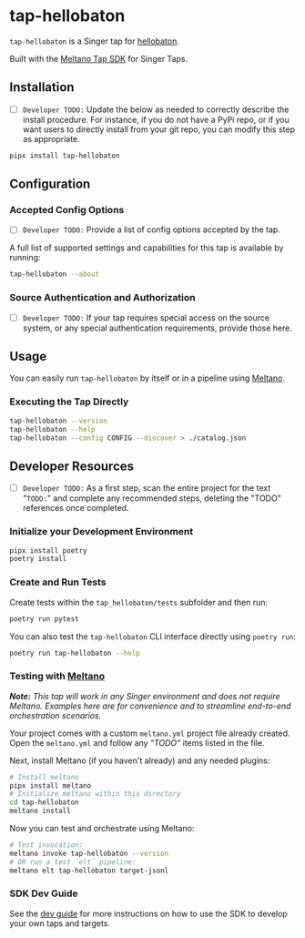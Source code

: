 # tap-hellobaton

`tap-hellobaton` is a Singer tap for [hellobaton](https://www.hellobaton.com/).

Built with the [Meltano Tap SDK](https://sdk.meltano.com) for Singer Taps.

## Installation

- [ ] `Developer TODO:` Update the below as needed to correctly describe the install procedure. For instance, if you do not have a PyPi repo, or if you want users to directly install from your git repo, you can modify this step as appropriate.

```bash
pipx install tap-hellobaton
```

## Configuration

### Accepted Config Options

- [ ] `Developer TODO:` Provide a list of config options accepted by the tap.

A full list of supported settings and capabilities for this
tap is available by running:

```bash
tap-hellobaton --about
```

### Source Authentication and Authorization

- [ ] `Developer TODO:` If your tap requires special access on the source system, or any special authentication requirements, provide those here.

## Usage

You can easily run `tap-hellobaton` by itself or in a pipeline using [Meltano](https://meltano.com/).

### Executing the Tap Directly

```bash
tap-hellobaton --version
tap-hellobaton --help
tap-hellobaton --config CONFIG --discover > ./catalog.json
```

## Developer Resources

- [ ] `Developer TODO:` As a first step, scan the entire project for the text "`TODO:`" and complete any recommended steps, deleting the "TODO" references once completed.

### Initialize your Development Environment

```bash
pipx install poetry
poetry install
```

### Create and Run Tests

Create tests within the `tap_hellobaton/tests` subfolder and
  then run:

```bash
poetry run pytest
```

You can also test the `tap-hellobaton` CLI interface directly using `poetry run`:

```bash
poetry run tap-hellobaton --help
```

### Testing with [Meltano](https://www.meltano.com)

_**Note:** This tap will work in any Singer environment and does not require Meltano.
Examples here are for convenience and to streamline end-to-end orchestration scenarios._

Your project comes with a custom `meltano.yml` project file already created. Open the `meltano.yml` and follow any _"TODO"_ items listed in
the file.

Next, install Meltano (if you haven't already) and any needed plugins:

```bash
# Install meltano
pipx install meltano
# Initialize meltano within this directory
cd tap-hellobaton
meltano install
```

Now you can test and orchestrate using Meltano:

```bash
# Test invocation:
meltano invoke tap-hellobaton --version
# OR run a test `elt` pipeline:
meltano elt tap-hellobaton target-jsonl
```

### SDK Dev Guide

See the [dev guide](https://sdk.meltano.com/en/latest/dev_guide.html) for more instructions on how to use the SDK to 
develop your own taps and targets.
